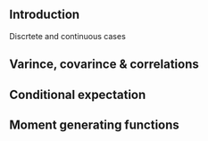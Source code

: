 ## Introduction

Discrtete and continuous cases

## Varince, covarince & correlations

## Conditional expectation

## Moment generating functions
